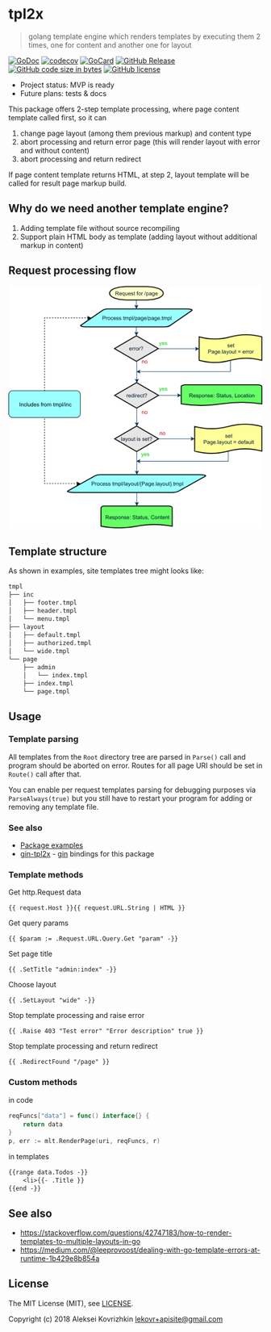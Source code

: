 # tpl2x
> golang template engine which renders templates by executing them 2 times, one for content and another one for layout

[![GoDoc][gd1]][gd2]
 [![codecov][cc1]][cc2]
 [![GoCard][gc1]][gc2]
 [![GitHub Release][gr1]][gr2]
 [![GitHub code size in bytes][sz]]()
 [![GitHub license][gl1]][gl2]

[cc1]: https://codecov.io/gh/apisite/tpl2x/branch/master/graph/badge.svg
[cc2]: https://codecov.io/gh/apisite/tpl2x
[gd1]: https://godoc.org/github.com/apisite/tpl2x?status.svg
[gd2]: https://godoc.org/github.com/apisite/tpl2x
[gc1]: https://goreportcard.com/badge/github.com/apisite/tpl2x
[gc2]: https://goreportcard.com/report/github.com/apisite/tpl2x
[gr1]: https://img.shields.io/github/release-pre/apisite/tpl2x.svg
[gr2]: https://github.com/apisite/tpl2x/releases
[sz]: https://img.shields.io/github/languages/code-size/apisite/tpl2x.svg
[gl1]: https://img.shields.io/github/license/apisite/tpl2x.svg
[gl2]: LICENSE

* Project status: MVP is ready
* Future plans: tests & docs

This package offers 2-step template processing, where page content template called first, so it can
1. change page layout (among them previous markup) and content type
2. abort processing and return error page (this will render layout with error and without content)
3. abort processing and return redirect

If page content template returns HTML, at step 2, layout template will be called for result page markup build.

## Why do we need another template engine?

1. Adding template file without source recompiling
2. Support plain HTML body as template (adding layout without additional markup in content)

## Request processing flow

![Request processing flow](flow.png)

## Template structure

As shown in examples, site templates tree might looks like:

```
tmpl
├── inc
│   ├── footer.tmpl
│   ├── header.tmpl
│   └── menu.tmpl
├── layout
│   ├── default.tmpl
│   ├── authorized.tmpl
│   └── wide.tmpl
└── page
    ├── admin
    │   └── index.tmpl
    ├── index.tmpl
    └── page.tmpl

```

## Usage

### Template parsing

All templates from the `Root` directory tree are parsed in `Parse()` call and program should be aborted on error.
Routes for all page URI should be set in `Route()` call after that.

You can enable per request templates parsing for debugging purposes via `ParseAlways(true)` but you still have to restart your program for adding or removing any template file.

### See also
* [Package examples](https://godoc.org/github.com/apisite/tpl2x#pkg-examples)
* [gin-tpl2x](https://github.com/apisite/tpl2x/gin-tpl2x) - [gin](https://github.com/gin-gonic/gin) bindings for this package

### Template methods
Get http.Request data
```
{{ request.Host }}{{ request.URL.String | HTML }}
```
Get query params
```
{{ $param := .Request.URL.Query.Get "param" -}}
```
Set page title
```
{{ .SetTitle "admin:index" -}}
```
Choose layout
```
{{ .SetLayout "wide" -}}
```
Stop template processing and raise error
```
{{ .Raise 403 "Test error" "Error description" true }}
```
Stop template processing and return redirect 
```
{{ .RedirectFound "/page" }}
```

### Custom methods
in code
```go
reqFuncs["data"] = func() interface{} {
    return data
}
p, err := mlt.RenderPage(uri, reqFuncs, r)
```
in templates
```
{{range data.Todos -}}
    <li>{{- .Title }}
{{end -}}

```

## See also

* https://stackoverflow.com/questions/42747183/how-to-render-templates-to-multiple-layouts-in-go
* https://medium.com/@leeprovoost/dealing-with-go-template-errors-at-runtime-1b429e8b854a

## License

The MIT License (MIT), see [LICENSE](LICENSE).

Copyright (c) 2018 Aleksei Kovrizhkin <lekovr+apisite@gmail.com>
